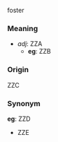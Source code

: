 foster
### Meaning
+ _adj_: ZZA
    + __eg__: ZZB

### Origin

ZZC

### Synonym

__eg__: ZZD

+ ZZE


